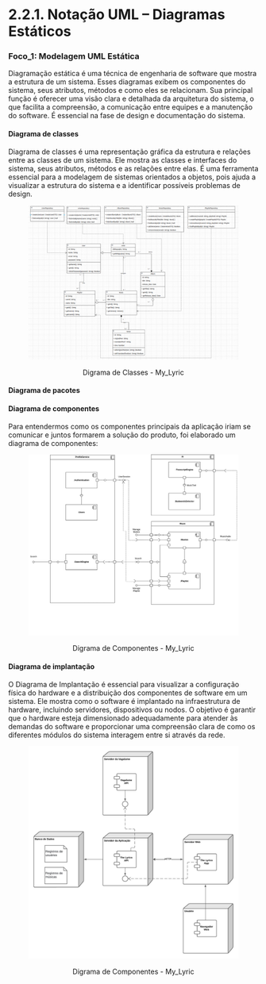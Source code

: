 # 2.2.1. Notação UML – Diagramas Estáticos

### Foco_1: Modelagem UML Estática
Diagramação estática é uma técnica de engenharia de software que mostra a estrutura de um sistema. Esses diagramas exibem os componentes do sistema, seus atributos, métodos e como eles se relacionam. Sua principal função é oferecer uma visão clara e detalhada da arquitetura do sistema, o que facilita a compreensão, a comunicação entre equipes e a manutenção do software. É essencial na fase de design e documentação do sistema.


#### Diagrama de classes
Diagrama de classes é uma representação gráfica da estrutura e relações entre as classes de um sistema. Ele mostra as classes e interfaces do sistema, seus atributos, métodos e as relações entre elas. É uma ferramenta essencial para a modelagem de sistemas orientados a objetos, pois ajuda a visualizar a estrutura do sistema e a identificar possíveis problemas de design.

<figure align="center">

  ![brainstorm](../assets/uml/DiagramaClasses.png)
  <figcaption>Digrama de Classes - My_Lyric</figcaption>
</figure>


#### Diagrama de pacotes

#### Diagrama de componentes
Para entendermos como os componentes principais da aplicação iriam se comunicar e
juntos formarem a solução do produto, foi elaborado um diagrama de componentes:

<figure align="center">

  ![brainstorm](../assets/uml/DiagramaDeComponentes.png)
  <figcaption>Digrama de Componentes - My_Lyric</figcaption>
</figure>

#### Diagrama de implantação
O Diagrama de Implantação é essencial para visualizar a configuração física do hardware e a distribuição dos componentes de software em um sistema. Ele mostra como o software é implantado na infraestrutura de hardware, incluindo servidores, dispositivos ou nodos. O objetivo é garantir que o hardware esteja dimensionado adequadamente para atender às demandas do software e proporcionar uma compreensão clara de como os diferentes módulos do sistema interagem entre si através da rede.

<figure align="center">

  ![brainstorm](../assets/uml/DiagramaDeImplantacao.jpeg)
  <figcaption>Digrama de Componentes - My_Lyric</figcaption>
</figure>


